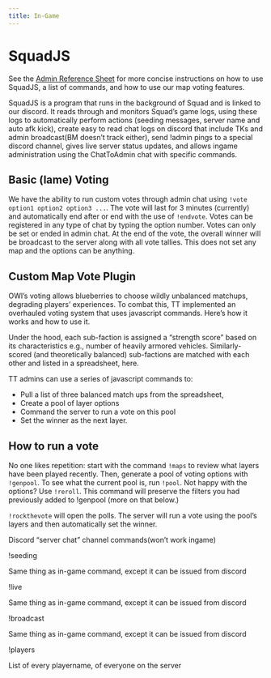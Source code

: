 ```yaml
---
title: In-Game
---
```


# SquadJS

See the [Admin Reference Sheet](./command_reference.md) for more concise instructions on how to use SquadJS, a list of commands, and how to use our map voting features.

SquadJS is a program that runs in the background of Squad and is linked to our discord. It reads through and monitors Squad’s game logs, using these logs to automatically perform actions (seeding messages, server name and auto afk kick), create easy to read chat logs on discord that include TKs and admin broadcast(BM doesn’t track either), send !admin pings to a special discord channel, gives live server status updates, and allows ingame administration using the ChatToAdmin chat with specific commands.


## Basic (lame) Voting

We have the ability to run custom votes through admin chat using `!vote option1 option2 option3 ...`. The vote will last for 3 minutes (currently) and automatically end after or end with the use of `!endvote`. Votes can be registered in any type of chat by typing the option number. Votes can only be set or ended in admin chat. At the end of the vote, the overall winner will be broadcast to the server along with all vote tallies. This does not set any map and the options can be anything.

## Custom Map Vote Plugin

OWI’s voting allows blueberries to choose wildly unbalanced matchups, degrading players’ experiences. To combat this, TT implemented an overhauled voting system that uses javascript commands. Here’s how it works and how to use it.

Under the hood, each sub-faction is assigned a “strength score” based on its characteristics e.g., number of heavily armored vehicles. Similarly-scored (and theoretically balanced) sub-factions are matched with each other and listed in a spreadsheet, here.

TT admins can use a series of javascript commands to:
* Pull a list of three balanced match ups from the spreadsheet,
* Create a pool of layer options
* Command the server to run a vote on this pool
* Set the winner as the next layer.

## How to run a vote

No one likes repetition: start with the command `!maps` to review what layers have been played recently.  Then, generate a pool of voting options with `!genpool`. To see what the current pool is, run `!pool`. Not happy with the options? Use `!reroll`. This command will preserve the filters you had previously added to !genpool (more on that below.)

`!rockthevote` will open the polls.  The server will run a vote using the pool’s layers and then automatically set the winner.


Discord “server chat” channel commands(won’t work ingame)

!seeding

Same thing as in-game command, except it can be issued from discord

!live

Same thing as in-game command, except it can be issued from discord

!broadcast

Same thing as in-game command, except it can be issued from discord

!players

List of every playername, of everyone on the server


